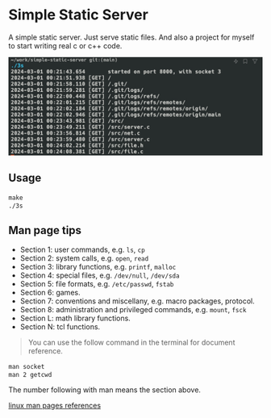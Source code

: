 # Simple Static Server

A simple static server. Just serve static files. And also a project for myself to start writing real c or c++ code.

![starting](screenshots/log.jpg)

## Usage

```shell
make
./3s
```

## Man page tips

- Section 1: user commands, e.g. `ls`, `cp`
- Section 2: system calls, e.g. `open`, `read`
- Section 3: library functions, e.g. `printf`, `malloc`
- Section 4: special files, e.g. `/dev/null`, `/dev/sda`
- Section 5: file formats, e.g. `/etc/passwd`, `fstab`
- Section 6: games.
- Section 7: conventions and miscellany, e.g. macro packages, protocol.
- Section 8: administration and privileged commands, e.g. `mount`, `fsck`
- Section L: math library functions.
- Section N: tcl functions.

> You can use the follow command in the terminal for document reference.

```shell
man socket
man 2 getcwd
```

The number following with man means the section above.

[linux man pages references](https://linux.die.net/man/)
